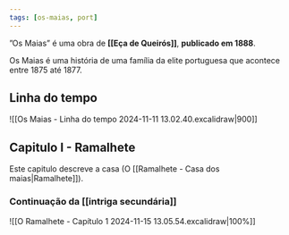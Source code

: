 ```yaml
---
tags: [os-maias, port]
---
```


”Os Maias” é uma obra de **[[Eça de Queirós]]**, **publicado em 1888**.

Os Maias é uma história de uma família da elite portuguesa que acontece entre 1875 até 1877.
## Linha do tempo

![[Os Maias - Linha do tempo 2024-11-11 13.02.40.excalidraw|900]]

## Capitulo I - Ramalhete

Este capitulo descreve a casa (O [[Ramalhete - Casa dos maias|Ramalhete]]).
### Continuação da [[intriga secundária]]
![[O Ramalhete - Capítulo 1 2024-11-15 13.05.54.excalidraw|100%]]